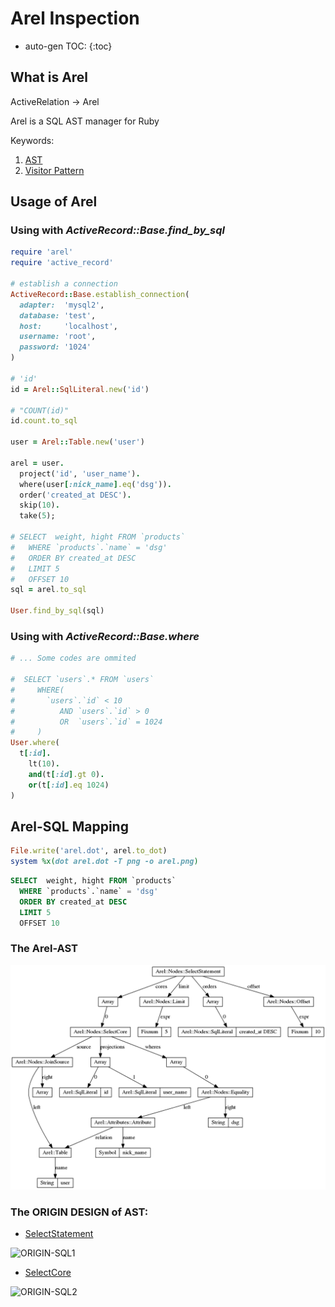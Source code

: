 # Arel Inspection

* auto-gen TOC:
{:toc}


## What is Arel

ActiveRelation -> Arel

Arel is a SQL AST manager for Ruby

Keywords:

1. [AST](http://en.wikipedia.org/wiki/Abstract_syntax_tree)
2. [Visitor Pattern](http://en.wikipedia.org/wiki/Visitor_pattern)

## Usage of Arel
### Using with *ActiveRecord::Base.find\_by\_sql*
```ruby
require 'arel'
require 'active_record'

# establish a connection
ActiveRecord::Base.establish_connection(
  adapter:  'mysql2',
  database: 'test',
  host:     'localhost',
  username: 'root',
  password: '1024'
)

# 'id'
id = Arel::SqlLiteral.new('id')

# "COUNT(id)"
id.count.to_sql

user = Arel::Table.new('user')

arel = user.
  project('id', 'user_name').
  where(user[:nick_name].eq('dsg')).
  order('created_at DESC').
  skip(10).
  take(5);

# SELECT  weight, hight FROM `products`
#   WHERE `products`.`name` = 'dsg'
#   ORDER BY created_at DESC
#   LIMIT 5
#   OFFSET 10
sql = arel.to_sql

User.find_by_sql(sql)
```

### Using with *ActiveRecord::Base.where*
```ruby
# ... Some codes are ommited

#  SELECT `users`.* FROM `users`
#     WHERE(
#       `users`.`id` < 10
#          AND `users`.`id` > 0
#          OR  `users`.`id` = 1024
#     )
User.where(
  t[:id].
    lt(10).
    and(t[:id].gt 0).
    or(t[:id].eq 1024)
)

```

## Arel-SQL Mapping
```ruby
File.write('arel.dot', arel.to_dot)
system %x(dot arel.dot -T png -o arel.png)
```
```SQL
SELECT  weight, hight FROM `products`
  WHERE `products`.`name` = 'dsg'
  ORDER BY created_at DESC
  LIMIT 5
  OFFSET 10
```

### The Arel-AST
![Arel-AST](https://github.com/dengqinghua/records/blob/master/arel_inspecting/arel.png)

### The ORIGIN DESIGN of AST:

- [SelectStatement](https://www.sqlite.org/syntax/select-stmt.html)

![ORIGIN-SQL1](https://www.sqlite.org/images/syntax/simple-select-stmt.gif)

- [SelectCore](https://www.sqlite.org/syntax/select-core.html)

![ORIGIN-SQL2](https://www.sqlite.org/images/syntax/select-core.gif)
